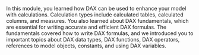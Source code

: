 In this module, you learned how DAX can be used to enhance your model with calculations. Calculation types include calculated tables, calculated columns, and measures. You also learned about DAX fundamentals, which are essential for writing accurate and efficient DAX formulas. The fundamentals covered how to write DAX formulas, and we introduced you to important topics about DAX data types, DAX functions, DAX operators, references to model objects, constants, and using DAX variables.